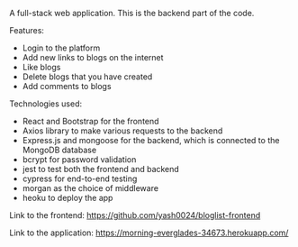 A full-stack web application. This is the backend part of the code.

Features:
- Login to the platform
- Add new links to blogs on the internet
- Like blogs
- Delete blogs that you have created
- Add comments to blogs

Technologies used:
- React and Bootstrap for the frontend
- Axios library to make various requests to the backend
- Express.js and mongoose for the backend, which is connected to the MongoDB database
- bcrypt for password validation
- jest to test both the frontend and backend
- cypress for end-to-end testing
- morgan as the choice of middleware
- heoku to deploy the app

Link to the frontend: https://github.com/yash0024/bloglist-frontend

Link to the application: https://morning-everglades-34673.herokuapp.com/
